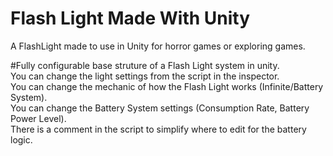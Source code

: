# Flash Light Made With Unity
 A FlashLight made to use in Unity for horror games or exploring games.</br>

#Fully configurable base struture of a Flash Light system in unity.</br>
 You can change the light settings from the script in the inspector.</br>
 You can change the mechanic of how the Flash Light works (Infinite/Battery System).</br>
 You can change the Battery System settings (Consumption Rate, Battery Power Level).</br>
 There is a comment in the script to simplify where to edit for the battery logic.</br>
